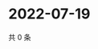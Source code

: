# 2022-07-19

共 0 条

<!-- BEGIN WEIBO -->
<!-- 最后更新时间 Tue Jul 19 2022 00:25:06 GMT+0800 (China Standard Time) -->

<!-- END WEIBO -->
